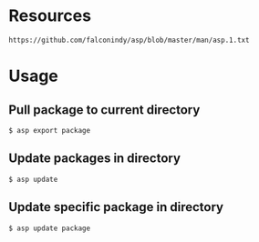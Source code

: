 # Resources
```
https://github.com/falconindy/asp/blob/master/man/asp.1.txt
```

# Usage

## Pull package to current directory
```
$ asp export package
```

## Update packages in directory
```
$ asp update
```

## Update specific package in directory
```
$ asp update package
```
